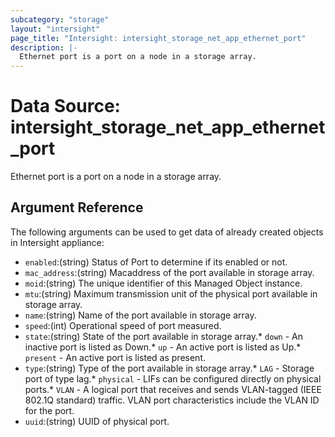 ```yaml
---
subcategory: "storage"
layout: "intersight"
page_title: "Intersight: intersight_storage_net_app_ethernet_port"
description: |-
  Ethernet port is a port on a node in a storage array.
---
```


# Data Source: intersight_storage_net_app_ethernet_port
Ethernet port is a port on a node in a storage array.
## Argument Reference
The following arguments can be used to get data of already created objects in Intersight appliance:
* `enabled`:(string) Status of Port to determine if its enabled or not. 
* `mac_address`:(string) Macaddress  of the port available in storage array. 
* `moid`:(string) The unique identifier of this Managed Object instance. 
* `mtu`:(string) Maximum transmission unit of the physical port available in storage array. 
* `name`:(string) Name of the port available in storage array. 
* `speed`:(int) Operational speed of port measured. 
* `state`:(string) State of the port available in storage array.* `down` - An inactive port is listed as Down.* `up` - An active port is listed as Up.* `present` - An active port is listed as present. 
* `type`:(string) Type of the port available in storage array.* `LAG` - Storage port of type lag.* `physical` - LIFs can be configured directly on physical ports.* `VLAN` - A logical port that receives and sends VLAN-tagged (IEEE 802.1Q standard) traffic. VLAN port characteristics include the VLAN ID for the port. 
* `uuid`:(string) UUID of physical port. 
